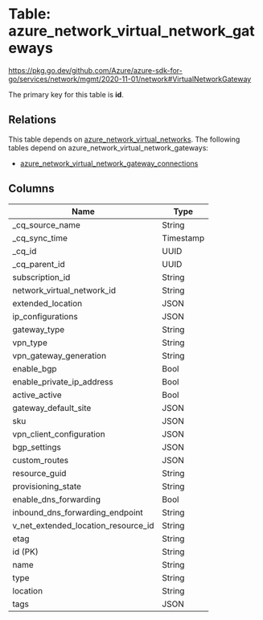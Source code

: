 # Table: azure_network_virtual_network_gateways

https://pkg.go.dev/github.com/Azure/azure-sdk-for-go/services/network/mgmt/2020-11-01/network#VirtualNetworkGateway

The primary key for this table is **id**.

## Relations
This table depends on [azure_network_virtual_networks](azure_network_virtual_networks.md).
The following tables depend on azure_network_virtual_network_gateways:
  - [azure_network_virtual_network_gateway_connections](azure_network_virtual_network_gateway_connections.md)

## Columns
| Name          | Type          |
| ------------- | ------------- |
|_cq_source_name|String|
|_cq_sync_time|Timestamp|
|_cq_id|UUID|
|_cq_parent_id|UUID|
|subscription_id|String|
|network_virtual_network_id|String|
|extended_location|JSON|
|ip_configurations|JSON|
|gateway_type|String|
|vpn_type|String|
|vpn_gateway_generation|String|
|enable_bgp|Bool|
|enable_private_ip_address|Bool|
|active_active|Bool|
|gateway_default_site|JSON|
|sku|JSON|
|vpn_client_configuration|JSON|
|bgp_settings|JSON|
|custom_routes|JSON|
|resource_guid|String|
|provisioning_state|String|
|enable_dns_forwarding|Bool|
|inbound_dns_forwarding_endpoint|String|
|v_net_extended_location_resource_id|String|
|etag|String|
|id (PK)|String|
|name|String|
|type|String|
|location|String|
|tags|JSON|
